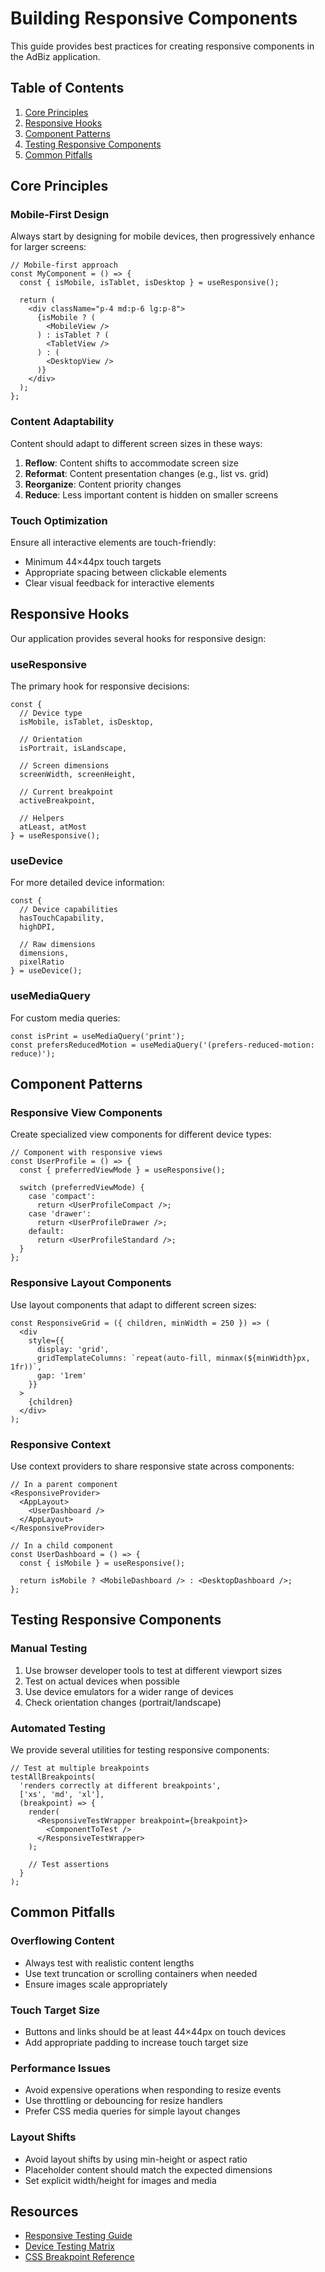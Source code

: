 
# Building Responsive Components

This guide provides best practices for creating responsive components in the AdBiz application.

## Table of Contents

1. [Core Principles](#core-principles)
2. [Responsive Hooks](#responsive-hooks)
3. [Component Patterns](#component-patterns)
4. [Testing Responsive Components](#testing-responsive-components)
5. [Common Pitfalls](#common-pitfalls)

## Core Principles

### Mobile-First Design

Always start by designing for mobile devices, then progressively enhance for larger screens:

```tsx
// Mobile-first approach
const MyComponent = () => {
  const { isMobile, isTablet, isDesktop } = useResponsive();
  
  return (
    <div className="p-4 md:p-6 lg:p-8">
      {isMobile ? (
        <MobileView />
      ) : isTablet ? (
        <TabletView />
      ) : (
        <DesktopView />
      )}
    </div>
  );
};
```

### Content Adaptability

Content should adapt to different screen sizes in these ways:

1. **Reflow**: Content shifts to accommodate screen size
2. **Reformat**: Content presentation changes (e.g., list vs. grid)
3. **Reorganize**: Content priority changes
4. **Reduce**: Less important content is hidden on smaller screens

### Touch Optimization

Ensure all interactive elements are touch-friendly:

- Minimum 44×44px touch targets
- Appropriate spacing between clickable elements
- Clear visual feedback for interactive elements

## Responsive Hooks

Our application provides several hooks for responsive design:

### useResponsive

The primary hook for responsive decisions:

```tsx
const { 
  // Device type
  isMobile, isTablet, isDesktop,
  
  // Orientation
  isPortrait, isLandscape,
  
  // Screen dimensions
  screenWidth, screenHeight,
  
  // Current breakpoint
  activeBreakpoint,
  
  // Helpers
  atLeast, atMost
} = useResponsive();
```

### useDevice

For more detailed device information:

```tsx
const {
  // Device capabilities
  hasTouchCapability,
  highDPI,
  
  // Raw dimensions
  dimensions,
  pixelRatio
} = useDevice();
```

### useMediaQuery

For custom media queries:

```tsx
const isPrint = useMediaQuery('print');
const prefersReducedMotion = useMediaQuery('(prefers-reduced-motion: reduce)');
```

## Component Patterns

### Responsive View Components

Create specialized view components for different device types:

```tsx
// Component with responsive views
const UserProfile = () => {
  const { preferredViewMode } = useResponsive();
  
  switch (preferredViewMode) {
    case 'compact':
      return <UserProfileCompact />;
    case 'drawer':
      return <UserProfileDrawer />;
    default:
      return <UserProfileStandard />;
  }
};
```

### Responsive Layout Components

Use layout components that adapt to different screen sizes:

```tsx
const ResponsiveGrid = ({ children, minWidth = 250 }) => (
  <div 
    style={{ 
      display: 'grid',
      gridTemplateColumns: `repeat(auto-fill, minmax(${minWidth}px, 1fr))`,
      gap: '1rem'
    }}
  >
    {children}
  </div>
);
```

### Responsive Context

Use context providers to share responsive state across components:

```tsx
// In a parent component
<ResponsiveProvider>
  <AppLayout>
    <UserDashboard />
  </AppLayout>
</ResponsiveProvider>

// In a child component
const UserDashboard = () => {
  const { isMobile } = useResponsive();
  
  return isMobile ? <MobileDashboard /> : <DesktopDashboard />;
};
```

## Testing Responsive Components

### Manual Testing

1. Use browser developer tools to test at different viewport sizes
2. Test on actual devices when possible
3. Use device emulators for a wider range of devices
4. Check orientation changes (portrait/landscape)

### Automated Testing

We provide several utilities for testing responsive components:

```tsx
// Test at multiple breakpoints
testAllBreakpoints(
  'renders correctly at different breakpoints',
  ['xs', 'md', 'xl'],
  (breakpoint) => {
    render(
      <ResponsiveTestWrapper breakpoint={breakpoint}>
        <ComponentToTest />
      </ResponsiveTestWrapper>
    );
    
    // Test assertions
  }
);
```

## Common Pitfalls

### Overflowing Content

- Always test with realistic content lengths
- Use text truncation or scrolling containers when needed
- Ensure images scale appropriately

### Touch Target Size

- Buttons and links should be at least 44×44px on touch devices
- Add appropriate padding to increase touch target size

### Performance Issues

- Avoid expensive operations when responding to resize events
- Use throttling or debouncing for resize handlers
- Prefer CSS media queries for simple layout changes

### Layout Shifts

- Avoid layout shifts by using min-height or aspect ratio
- Placeholder content should match the expected dimensions
- Set explicit width/height for images and media

## Resources

- [Responsive Testing Guide](./RESPONSIVE_TESTING_GUIDE.md)
- [Device Testing Matrix](../DEVICE_TESTING_MATRIX.md)
- [CSS Breakpoint Reference](../BREAKPOINT_REFERENCE.md)
